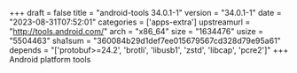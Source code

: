 +++
draft = false
title = "android-tools 34.0.1-1"
version = "34.0.1-1"
date = "2023-08-31T07:52:01"
categories = ['apps-extra']
upstreamurl = "http://tools.android.com/"
arch = "x86_64"
size = "1634476"
usize = "5504463"
sha1sum = "360084b29d1def7ee015679567cd328d79e95a61"
depends = "['protobuf>=24.2', 'brotli', 'libusb1', 'zstd', 'libcap', 'pcre2']"
+++
Android platform tools